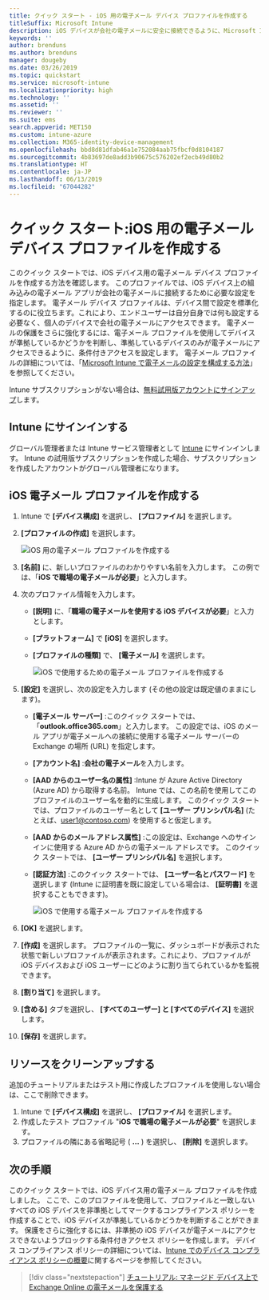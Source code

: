 ```yaml
---
title: クイック スタート - iOS 用の電子メール デバイス プロファイルを作成する
titleSuffix: Microsoft Intune
description: iOS デバイスが会社の電子メールに安全に接続できるように、Microsoft Intune を使用して電子メール デバイス プロファイルを作成する方法について説明します。
keywords: ''
author: brenduns
ms.author: brenduns
manager: dougeby
ms.date: 03/26/2019
ms.topic: quickstart
ms.service: microsoft-intune
ms.localizationpriority: high
ms.technology: ''
ms.assetid: ''
ms.reviewer: ''
ms.suite: ems
search.appverid: MET150
ms.custom: intune-azure
ms.collection: M365-identity-device-management
ms.openlocfilehash: bbd8d81dfab46a1e752084aab75fbcf0d8104187
ms.sourcegitcommit: 4b83697de8add3b90675c576202ef2ecb49d80b2
ms.translationtype: HT
ms.contentlocale: ja-JP
ms.lasthandoff: 06/13/2019
ms.locfileid: "67044282"
---
```

# <a name="quickstart-create-an-email-device-profile-for-ios"></a>クイック スタート:iOS 用の電子メール デバイス プロファイルを作成する

このクイック スタートでは、iOS デバイス用の電子メール デバイス プロファイルを作成する方法を確認します。 このプロファイルでは、iOS デバイス上の組み込みの電子メール アプリが会社の電子メールに接続するために必要な設定を指定します。 電子メール デバイス プロファイルは、デバイス間で設定を標準化するのに役立ちます。これにより、エンドユーザーは自分自身では何も設定する必要なく、個人のデバイスで会社の電子メールにアクセスできます。 電子メールの保護をさらに強化するには、電子メール プロファイルを使用してデバイスが準拠しているかどうかを判断し、準拠しているデバイスのみが電子メールにアクセスできるように、条件付きアクセスを設定します。 電子メール プロファイルの詳細については、「[Microsoft Intune で電子メールの設定を構成する方法](email-settings-configure.md)」を参照してください。

Intune サブスクリプションがない場合は、[無料試用版アカウントにサインアップ](free-trial-sign-up.md)します。

## <a name="sign-in-to-intune"></a>Intune にサインインする

グローバル管理者または Intune サービス管理者として [Intune](https://aka.ms/intuneportal) にサインインします。 Intune の試用版サブスクリプションを作成した場合、サブスクリプションを作成したアカウントがグローバル管理者になります。

## <a name="create-an-ios-email-profile"></a>iOS 電子メール プロファイルを作成する
1. Intune で **[デバイス構成]** を選択し、 **[プロファイル]** を選択します。
2. **[プロファイルの作成]** を選択します。
   
   ![iOS 用の電子メール プロファイルを作成する](media/quickstart-email-profile/ios-create-profile.png)

3. **[名前]** に、新しいプロファイルのわかりやすい名前を入力します。 この例では、「**iOS で職場の電子メールが必要**」と入力します。
4. 次のプロファイル情報を入力します。
   - **[説明]** に、「**職場の電子メールを使用する iOS デバイスが必要**」と入力とします。
   - **[プラットフォーム]** で **[iOS]** を選択します。
   - **[プロファイルの種類]** で、 **[電子メール]** を選択します。
    
     ![iOS で使用するための電子メール プロファイルを作成する](media/quickstart-email-profile/ios-email-profile-name.png)

5. **[設定]** を選択し、次の設定を入力します (その他の設定は既定値のままにします)。
   - **[電子メール サーバー]** :このクイック スタートでは、「**outlook.office365.com**」と入力します。 この設定では、iOS のメール アプリが電子メールへの接続に使用する電子メール サーバーの Exchange の場所 (URL) を指定します。
   - **[アカウント名]** :**会社の電子メール**を入力します。
   - **[AAD からのユーザー名の属性]** :Intune が Azure Active Directory (Azure AD) から取得する名前。 Intune では、この名前を使用してこのプロファイルのユーザー名を動的に生成します。 このクイック スタートでは、プロファイルのユーザー名として **[ユーザー プリンシパル名]** (たとえば、user1@contoso.com) を使用すると仮定します。
   - **[AAD からのメール アドレス属性]** :この設定は、Exchange へのサインインに使用する Azure AD からの電子メール アドレスです。 このクイック スタートでは、 **[ユーザー プリンシパル名]** を選択します。
   - **[認証方法]** :このクイック スタートでは、 **[ユーザー名とパスワード]** を選択します (Intune に証明書を既に設定している場合は、 **[証明書]** を選択することもできます)。
    
     ![iOS で使用する電子メール プロファイルを作成する](media/quickstart-email-profile/ios-email-profile.png)

6. **[OK]** を選択します。
7. **[作成]** を選択します。 プロファイルの一覧に、ダッシュボードが表示された状態で新しいプロファイルが表示されます。これにより、プロファイルが iOS デバイスおよび iOS ユーザーにどのように割り当てられているかを監視できます。
8. **[割り当て]** を選択します。
9. **[含める]** タブを選択し、 **[すべてのユーザー] と [すべてのデバイス]** を選択します。 
10. **[保存]** を選択します。

## <a name="clean-up-resources"></a>リソースをクリーンアップする
追加のチュートリアルまたはテスト用に作成したプロファイルを使用しない場合は、ここで削除できます。
1. Intune で **[デバイス構成]** を選択し、 **[プロファイル]** を選択します。
2. 作成したテスト プロファイル "**iOS で職場の電子メールが必要**" を選択します。
3. プロファイルの隣にある省略記号 ( **...** ) を選択し、 **[削除]** を選択します。

## <a name="next-steps"></a>次の手順

このクイック スタートでは、iOS デバイス用の電子メール プロファイルを作成しました。 ここで、このプロファイルを使用して、プロファイルと一致しないすべての iOS デバイスを非準拠としてマークするコンプライアンス ポリシーを作成することで、iOS デバイスが準拠しているかどうかを判断することができます。 保護をさらに強化するには、非準拠の iOS デバイスが電子メールにアクセスできないようブロックする条件付きアクセス ポリシーを作成します。 デバイス コンプライアンス ポリシーの詳細については、[Intune でのデバイス コンプライアンス ポリシーの概要](device-compliance-get-started.md)に関するページを参照してください。

> [!div class="nextstepaction"]
> [チュートリアル: マネージド デバイス上で Exchange Online の電子メールを保護する](tutorial-protect-email-on-enrolled-devices.md)
